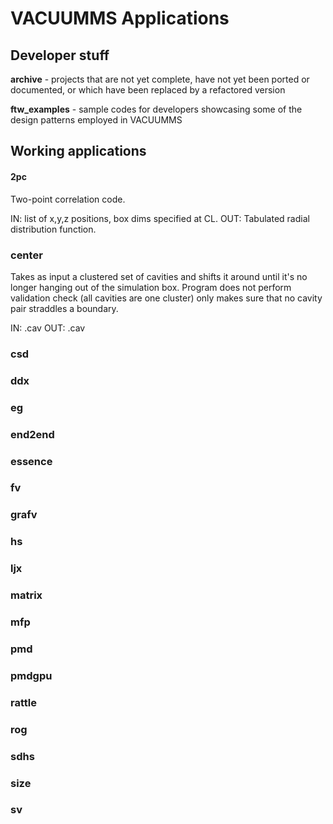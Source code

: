 # VACUUMMS Applications 


## Developer stuff

**archive** - projects that are not yet complete, have not yet been ported or documented, or which have been replaced by a refactored version

**ftw_examples** - sample codes for developers showcasing some of the design patterns employed in VACUUMMS

## Working applications

#### **2pc**

Two-point correlation code. 

IN: list of x,y,z positions, box dims specified at CL.
OUT: Tabulated radial distribution function.

### **center**

Takes as input a clustered set of cavities and shifts it around until it's no longer hanging out of the simulation box.
Program does not perform validation check (all cavities are one cluster) only makes sure that no cavity pair straddles a boundary.

IN:  .cav
OUT: .cav  

### **csd**

### **ddx**

### **eg**

### **end2end**

### **essence**

### **fv**

### **grafv**

### **hs**

### **ljx**

### **matrix**

### **mfp**

### **pmd**

### **pmdgpu**

### **rattle**

### **rog**

### **sdhs**

### **size**

### **sv**
